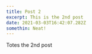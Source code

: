 ```yaml
---
title: Post 2
excerpt: This is the 2nd post
date: 2021-03-03T16:42:07.282Z
somethin: Neat!
---
```

Totes the 2nd post